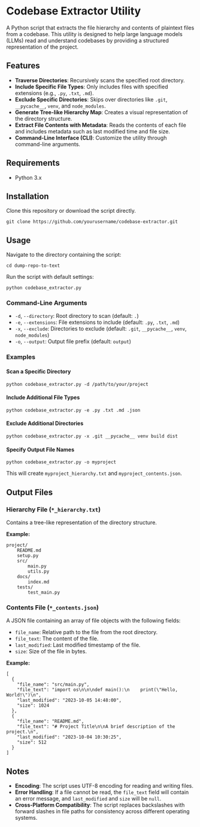 # Codebase Extractor Utility

A Python script that extracts the file hierarchy and contents of plaintext files from a codebase. This utility is designed to help large language models (LLMs) read and understand codebases by providing a structured representation of the project.

## Features

- **Traverse Directories**: Recursively scans the specified root directory.
- **Include Specific File Types**: Only includes files with specified extensions (e.g., `.py`, `.txt`, `.md`).
- **Exclude Specific Directories**: Skips over directories like `.git`, `__pycache__`, `venv`, and `node_modules`.
- **Generate Tree-like Hierarchy Map**: Creates a visual representation of the directory structure.
- **Extract File Contents with Metadata**: Reads the contents of each file and includes metadata such as last modified time and file size.
- **Command-Line Interface (CLI)**: Customize the utility through command-line arguments.

## Requirements

- Python 3.x

## Installation

Clone this repository or download the script directly.

    git clone https://github.com/yourusername/codebase-extractor.git

## Usage

Navigate to the directory containing the script:

    cd dump-repo-to-text

Run the script with default settings:

    python codebase_extractor.py

### Command-Line Arguments

- `-d`, `--directory`: Root directory to scan (default: `.`)
- `-e`, `--extensions`: File extensions to include (default: `.py`, `.txt`, `.md`)
- `-x`, `--exclude`: Directories to exclude (default: `.git`, `__pycache__`, `venv`, `node_modules`)
- `-o`, `--output`: Output file prefix (default: `output`)

### Examples

#### Scan a Specific Directory

    python codebase_extractor.py -d /path/to/your/project

#### Include Additional File Types

    python codebase_extractor.py -e .py .txt .md .json

#### Exclude Additional Directories

    python codebase_extractor.py -x .git __pycache__ venv build dist

#### Specify Output File Names

    python codebase_extractor.py -o myproject

This will create `myproject_hierarchy.txt` and `myproject_contents.json`.

## Output Files

### Hierarchy File (`*_hierarchy.txt`)

Contains a tree-like representation of the directory structure.

**Example:**

    project/
        README.md
        setup.py
        src/
            main.py
            utils.py
        docs/
            index.md
        tests/
            test_main.py

### Contents File (`*_contents.json`)

A JSON file containing an array of file objects with the following fields:

- `file_name`: Relative path to the file from the root directory.
- `file_text`: The content of the file.
- `last_modified`: Last modified timestamp of the file.
- `size`: Size of the file in bytes.

**Example:**

    [
      {
        "file_name": "src/main.py",
        "file_text": "import os\n\n\ndef main():\n    print(\"Hello, World!\")\n",
        "last_modified": "2023-10-05 14:48:00",
        "size": 1024
      },
      {
        "file_name": "README.md",
        "file_text": "# Project Title\n\nA brief description of the project.\n",
        "last_modified": "2023-10-04 10:30:25",
        "size": 512
      }
    ]

## Notes

- **Encoding**: The script uses UTF-8 encoding for reading and writing files.
- **Error Handling**: If a file cannot be read, the `file_text` field will contain an error message, and `last_modified` and `size` will be `null`.
- **Cross-Platform Compatibility**: The script replaces backslashes with forward slashes in file paths for consistency across different operating systems.